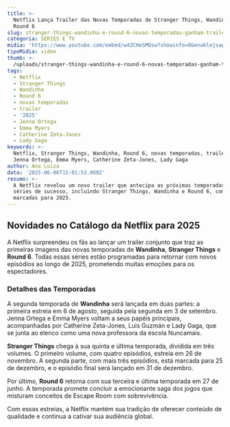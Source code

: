 ```yaml
---
title: >-
  Netflix Lança Trailer das Novas Temporadas de Stranger Things, Wandinha e
  Round 6
slug: stranger-things-wandinha-e-round-6-novas-temporadas-ganham-trailer
categoria: SÉRIES E TV
midia: 'https://www.youtube.com/embed/w4ZCHeSMQsw?showinfo=0&enablejsapi=1'
tipoMidia: video
thumb: >-
  /uploads/stranger-things-wandinha-e-round-6-novas-temporadas-ganham-trailer-thumb.png
tags:
  - Netflix
  - Stranger Things
  - Wandinha
  - Round 6
  - novas temporadas
  - trailer
  - '2025'
  - Jenna Ortega
  - Emma Myers
  - Catherine Zeta-Jones
  - Lady Gaga
keywords: >-
  Netflix, Stranger Things, Wandinha, Round 6, novas temporadas, trailer, 2025,
  Jenna Ortega, Emma Myers, Catherine Zeta-Jones, Lady Gaga
author: Ana Luiza
data: '2025-06-06T15:01:53.068Z'
resumo: >-
  A Netflix revelou um novo trailer que antecipa as próximas temporadas de suas
  séries de sucesso, incluindo Stranger Things, Wandinha e Round 6, com estreias
  marcadas para 2025.
---
```


## Novidades no Catálogo da Netflix para 2025

A Netflix surpreendeu os fãs ao lançar um trailer conjunto que traz as primeiras imagens das novas temporadas de **Wandinha**, **Stranger Things** e **Round 6**. Todas essas séries estão programadas para retornar com novos episódios ao longo de 2025, prometendo muitas emoções para os espectadores.

### Detalhes das Temporadas

A segunda temporada de **Wandinha** será lançada em duas partes: a primeira estreia em 6 de agosto, seguida pela segunda em 3 de setembro. Jenna Ortega e Emma Myers voltam a seus papéis principais, acompanhadas por Catherine Zeta-Jones, Luis Guzmán e Lady Gaga, que se junta ao elenco como uma nova professora da escola Nuncamais.

**Stranger Things** chega à sua quinta e última temporada, dividida em três volumes. O primeiro volume, com quatro episódios, estreia em 26 de novembro. A segunda parte, com mais três episódios, está marcada para 25 de dezembro, e o episódio final será lançado em 31 de dezembro.

Por último, **Round 6** retorna com sua terceira e última temporada em 27 de junho. A temporada promete concluir a emocionante saga dos jogos que misturam conceitos de Escape Room com sobrevivência.

Com essas estreias, a Netflix mantém sua tradição de oferecer conteúdo de qualidade e continua a cativar sua audiência global.
